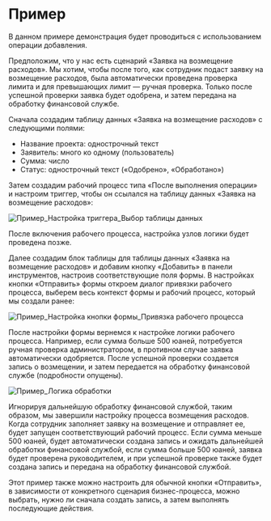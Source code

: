 # Пример

В данном примере демонстрация будет проводиться с использованием операции добавления.

Предположим, что у нас есть сценарий «Заявка на возмещение расходов». Мы хотим, чтобы после того, как сотрудник подаст заявку на возмещение расходов, была автоматически проведена проверка лимита и для превышающих лимит — ручная проверка. Только после успешной проверки заявка будет одобрена, и затем передана на обработку финансовой службе.

Сначала создадим таблицу данных «Заявка на возмещение расходов» с следующими полями:

- Название проекта: однострочный текст
- Заявитель: много ко одному (пользователь)
- Сумма: число
- Статус: однострочный текст («Одобрено», «Обработано»)

Затем создадим рабочий процесс типа «После выполнения операции» и настроим триггер, чтобы он ссылался на таблицу данных «Заявка на возмещение расходов»:

![Пример_Настройка триггера_Выбор таблицы данных](https://static-docs.nocobase.com/6e1abb5c3e1198038676115943714f07.png)

После включения рабочего процесса, настройка узлов логики будет проведена позже.

Далее создадим блок таблицы для таблицы данных «Заявка на возмещение расходов» и добавим кнопку «Добавить» в панели инструментов, настроив соответствующие поля формы. В настройках кнопки «Отправить» формы откроем диалог привязки рабочего процесса, выберем весь контекст формы и рабочий процесс, который мы создали ранее:

![Пример_Настройка кнопки формы_Привязка рабочего процесса](https://static-docs.nocobase.com/fc00bdcdb975bb8850e5cab235f854f3.png)

После настройки формы вернемся к настройке логики рабочего процесса. Например, если сумма больше 500 юаней, потребуется ручная проверка администратором, в противном случае заявка автоматически одобряется. После успешной проверки создается запись о возмещении, и затем передается на обработку финансовой службе (подробности опущены).

![Пример_Логика обработки](https://static-docs.nocobase.com/059e8e3d5ffb34cc2da6880fa3dc490b.png)

Игнорируя дальнейшую обработку финансовой службой, таким образом, мы завершили настройку процесса возмещения расходов. Когда сотрудник заполняет заявку на возмещение и отправляет ее, будет запущен соответствующий рабочий процесс. Если сумма меньше 500 юаней, будет автоматически создана запись и ожидать дальнейшей обработки финансовой службой, если сумма больше 500 юаней, заявка будет проверена руководителем, и при успешной проверке также будет создана запись и передана на обработку финансовой службой.

Этот пример также можно настроить для обычной кнопки «Отправить», в зависимости от конкретного сценария бизнес-процесса, можно выбрать, нужно ли сначала создать запись, а затем выполнять последующие действия.
